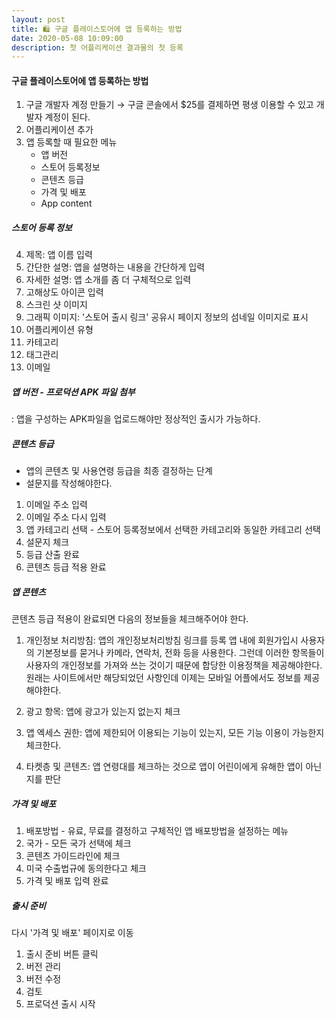 ```yaml
---
layout: post
title: 🛍️ 구글 플레이스토어에 앱 등록하는 방법
date: 2020-05-08 10:09:00
description: 첫 어플리케이션 결과물의 첫 등록
---
```


#### 구글 플레이스토어에 앱 등록하는 방법

1. 구글 개발자 계정 만들기
→ 구글 콘솔에서 $25를 결제하면 평생 이용할 수 있고 개발자 계정이 된다.
2. 어플리케이션 추가
3. 앱 등록할 때 필요한 메뉴
    - 앱 버전
    - 스토어 등록정보
    - 콘텐츠 등급
    - 가격 및 배포
    - App content

##### 스토어 등록 정보
4. 제목: 앱 이름 입력
5. 간단한 설명: 앱을 설명하는 내용을 간단하게 입력
6. 자세한 설명: 앱 소개를 좀 더 구체적으로 입력
7. 고해상도 아이콘 입력
8. 스크린 샷 이미지
9. 그래픽 이미지: '스토어 출시 링크' 공유시 페이지 정보의 섬네일 이미지로 표시
10. 어플리케이션 유형
11. 카테고리
12. 태그관리
13. 이메일

##### 앱 버전 - 프로덕션 APK 파일 첨부
: 앱을 구성하는 APK파일을 업로드해야만 정상적인 출시가 가능하다.

##### 콘텐츠 등급
* 앱의 콘텐츠 및 사용연령 등급을 최종 결정하는 단계
* 설문지를 작성해야한다.
1. 이메일 주소 입력
2. 이메일 주소 다시 입력
3. 앱 카테고리 선택 - 스토어 등록정보에서 선택한 카테고리와 동일한 카테고리 선택
4. 설문지 체크
5. 등급 산출 완료
6. 콘텐츠 등급 적용 완료

##### 앱 콘텐츠
콘텐츠 등급 적용이 완료되면 다음의 정보들을 체크해주어야 한다.
1. 개인정보 처리방침: 앱의 개인정보처리방침 링크를 등록
앱 내에 회원가입시 사용자의 기본정보를 묻거나 카메라, 연락처, 전화 등을 사용한다.
그런데 이러한 항목들이 사용자의 개인정보를 가져와 쓰는 것이기 때문에 합당한 이용정책을 제공해야한다.
원래는 사이트에서만 해당되었던 사항인데 이제는 모바일 어플에서도 정보를 제공해야한다.

2. 광고 항목: 앱에 광고가 있는지 없는지 체크
3. 앱 엑세스 권한: 앱에 제한되어 이용되는 기능이 있는지, 모든 기능 이용이 가능한지 체크한다.
4. 타켓층 및 콘텐츠: 앱 연령대를 체크하는 것으로 앱이 어린이에게 유해한 앱이 아닌지를 판단

##### 가격 및 배포
1. 배포방법 - 유료, 무료를 결정하고 구체적인 앱 배포방법을 설정하는 메뉴
2. 국가 - 모든 국가 선택에 체크
3. 콘텐츠 가이드라인에 체크
4. 미국 수출법규에 동의한다고 체크
5. 가격 및 배포 입력 완료

##### 출시 준비
다시 '가격 및 배포' 페이지로 이동
1. 출시 준비 버튼 클릭
2. 버전 관리
3. 버전 수정
4. 검토
5. 프로덕션 출시 시작
